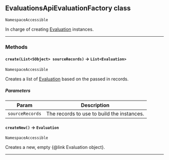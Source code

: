 ## EvaluationsApiEvaluationFactory class

`NamespaceAccessible`

In charge of creating [Evaluation](apis/EvaluationsApi/Evaluation.md) instances.

---
### Methods
<!-- panels:start -->
<!-- div:left-panel -->
#### `create(List<SObject> sourceRecords)` → `List<Evaluation>`

`NamespaceAccessible`

Creates a list of [Evaluation](apis/EvaluationsApi/Evaluation.md) based on the passed in records.

##### Parameters
|Param|Description|
|-----|-----------|
|`sourceRecords` |  The records to use to build the instances. |

<!-- panels:end -->
<!-- panels:start -->
<!-- div:left-panel -->
#### `createNew()` → `Evaluation`

`NamespaceAccessible`

Creates a new, empty {@link Evaluation object}.

<!-- panels:end -->
---
